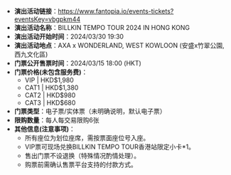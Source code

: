 - **演出活动链接**：https://www.fantopia.io/events-tickets?eventsKey=vbgpkm44
- **演出活动名称**：BILLKIN TEMPO TOUR 2024 IN HONG KONG
- **演出活动开始时间**：2024/03/30 19:30
- **演出活动地点**：AXA x WONDERLAND, WEST KOWLOON (安盛x竹翠公園, 西九文化區)
- **门票公开售票时间**：2024/03/15 18:00 (HKT)
- **门票价格(未包含服务费)**：
  - VIP | HKD$1,980
  - CAT1 | HKD$1,380
  - CAT2 | HKD$980
  - CAT3 | HKD$680
- **门票类型**：电子票/实体票（未明确说明，默认电子票）
- **限购数量**：每人每交易限购6张
- **其他信息(注意事项)**：
  - 所有座位为划位座席，需按票面座位号入座。
  - VIP票可现场兑换BILLKIN TEMPO TOUR香港站限定小卡*1。
  - 售出门票不设退换（特殊情况酌情处理）。
  - 购票前需确认售票平台支持的付款方式。